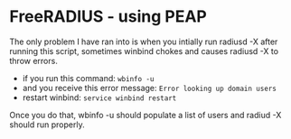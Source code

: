 FreeRADIUS - using PEAP
==========

The only problem I have ran into is when you intially run radiusd -X after running this script, sometimes winbind chokes
and causes radiusd -X to throw errors.

* if you run this command: `wbinfo -u`
* and you receive this error message: `Error looking up domain users`
* restart winbind: `service winbind restart`

Once you do that, wbinfo -u should populate a list of users and radiud -X should run properly.
